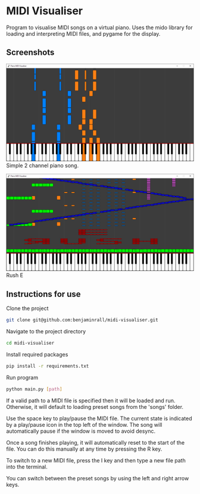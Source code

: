 # MIDI Visualiser

Program to visualise MIDI songs on a virtual piano.
Uses the mido library for loading and interpreting MIDI files, and pygame for the display.

## Screenshots

![screenshot_0](imgs/screenshot_0.png)
Simple 2 channel piano song.

![screenshot_1](imgs/screenshot_1.png)
Rush E

## Instructions for use

Clone the project

```bash
git clone git@github.com:benjaminrall/midi-visualiser.git
```

Navigate to the project directory

```bash
cd midi-visualiser
```

Install required packages

```bash
pip install -r requirements.txt
```

Run program

```bash
python main.py [path]
```

If a valid path to a MIDI file is specified then it will be loaded and run.
Otherwise, it will default to loading preset songs from the 'songs' folder.

Use the space key to play/pause the MIDI file. The current state is indicated by a play/pause icon in the top left of the window. The song will automatically pause if the window is moved to avoid desync.

Once a song finishes playing, it will automatically reset to the start of the file. You can do this manually at any time by pressing the R key.

To switch to a new MIDI file, press the I key and then type a new file path into the terminal.

You can switch between the preset songs by using the left and right arrow keys.

